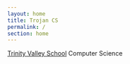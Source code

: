 ```yaml
---
layout: home
title: Trojan CS
permalink: /
section: home
---
```


[Trinity Valley School](tvs.org) Computer Science
